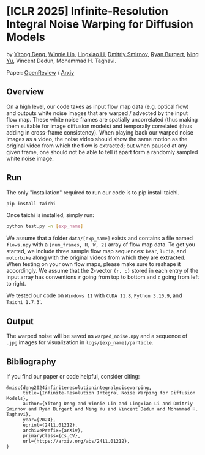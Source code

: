 # [ICLR 2025] Infinite-Resolution Integral Noise Warping for Diffusion Models
by [Yitong Deng](https://yitongdeng.github.io/), [Winnie Lin](https://web.stanford.edu/~wl1915/), [Lingxiao Li](https://people.csail.mit.edu/lingxiao/), [Dmitriy Smirnov](https://dsmirnov.me/), [Ryan Burgert](https://ryanndagreat.github.io/), [Ning Yu](https://ningyu1991.github.io/), Vincent Dedun, Mohammad H. Taghavi.

Paper: [OpenReview](https://openreview.net/forum?id=Y6LPWBo2HP) / [Arxiv](https://arxiv.org/abs/2411.01212)

## Overview
On a high level, our code takes as input flow map data (e.g. optical flow) and outputs white noise images that are warped / advected by the input flow map. These white noise frames are spatially uncorrelated (thus making them suitable for image diffusion models) and temporally correlated (thus adding in cross-frame consistency). When playing back our warped noise images as a video, the noise video should show the same motion as the original video from which the flow is extracted; but when paused at any given frame, one should not be able to tell it apart form a randomly sampled white noise image.

## Run
The only "installation" required to run our code is to pip install taichi. 
```bash
pip install taichi
```
Once taichi is installed, simply run:
```bash
python test.py -n [exp_name]
```
We assume that a folder `data/[exp_name]` exists and contains a file named `flows.npy` with a `[num_frames, H, W, 2]` array of flow map data. To get you started, we include three sample flow map sequences: `bear`, `lucia`, and `motorbike` along with the original videos from which they are extracted. 
When testing on your own flow maps, please make sure to reshape it accordingly. We assume that the 2-vector `(r, c)` stored in each entry of the input array has conventions `r` going from top to bottom and `c` going from left to right.   

We tested our code on `Windows 11` with `CUDA 11.8`, `Python 3.10.9`, and `Taichi 1.7.3`'.

## Output
The warped noise will be saved as `warped_noise.npy` and a sequence of `.jpg` images for visualization in `logs/[exp_name]/particle`.

## Bibliography
If you find our paper or code helpful, consider citing:
```
@misc{deng2024infiniteresolutionintegralnoisewarping,
      title={Infinite-Resolution Integral Noise Warping for Diffusion Models}, 
      author={Yitong Deng and Winnie Lin and Lingxiao Li and Dmitriy Smirnov and Ryan Burgert and Ning Yu and Vincent Dedun and Mohammad H. Taghavi},
      year={2024},
      eprint={2411.01212},
      archivePrefix={arXiv},
      primaryClass={cs.CV},
      url={https://arxiv.org/abs/2411.01212}, 
}
```
